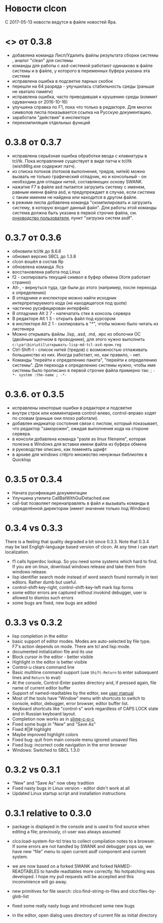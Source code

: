 Новости clcon 
============

С 2017-05-13 новости ведутся в файле новостей Яра.

<<TRUNK>> от 0.3.8
=======
- добавлена команда Лисп/Удалить файлы результата сборки системы , аналог "clean" для системы
- команды для работы с asd-системой работают одинаково в файле системы и в файле, у которого в переменных буфера указана эта система
- исправлена ошибка в подсветке парных скобок
- перешли на 64 разряда - улучшилась стабильность среды (раньше не хватало памяти)
- исправлена ошибка, часто приводившая к крушению среды (коммит одуванчика от 2016-10-16)
- улучшена справка по F1, пока что только в редакторе. Для многих символов лиспа показывается ссылка на Русскую документацию. 
- заработали "действия" в инспекторе
- перекомпиляция отдельных функций

0.3.8 от 0.3.7
=====
- исправлена серьёзная ошибка обработки ввода с клавиатуры в tcl/tk. Пока исправление существует в виде патча к tcl/tk (wish86tg.exe содержит патч). 
- из списка потоков (потоков выполнения, тредов, нитей) можно вызвать не только графический отладчик, но и консольный - он необходим для отладки нитей, составляющих основу SWANK. 
- нажатие F7 в файле asd пытается загрузить систему с именем, равным имени файла asd, и предупреждает в случае, если система с таким именем не найдена или находится в другом файле. 
- в режиме лиспа добавлена команда "скомпилировать и загрузить систему, в которую входит данный файл". Для работы этой команды система должна быть указана в первой строчке файла, см. [руководство пользователя](user-manual.md), пункт "загрузка систем asdf". 

0.3.7 от 0.3.6
=====
- обновили tcl/tk до 8.6.6
- обновил версию SBCL до 1.3.8
- clcon вошёл в состав Яр
- обновлена команда .fics
- восстановлена работа под Linux
- f2 - скопировать текущий символ в буфер обмена (Хотя работает странно)
- Alt-, - вернуться туда, где были до этого (например, после перехода к определению)
- В отладчике и инспекторе можно найти исходник интерпретируемого кода (не находящегося под quote)
- частично русифицирован интерфейс
- В отладчике Alt 2 7 - напечатать стек в консоль сервера
- В редакторе Alt 1 3 - открыть файл под курсором
- в инспекторе Alt 2 1 - скопировать в "*", чтобы можно было читать из листенера
- Можно открывать файлы .lisp, .asd, .md, .ярс из оболочки ОС (двойным щелчком в проводнике),
 для этого нужно выполнить `c:\yar\bin\util\открывать-lisp-md-tcl-asd-яром.reg`
- Ctrl-Shift-t - список нитей (тредов) с возможностью отлаживать большинство из них. Иногда работает, но, как правило, - нет.
- Команды "перейти к определению пакета", "перейти к определению системы". Для перехода к определению системы нужно, чтобы имя системы было прописано в первой строчке файла примерно так: ; `-*- system :the-name ; -*-`

0.3.6. от 0.3.5
=====
- исправлены некоторые ошибки в редакторе и подсветке
- внутри строк или комментариев control-влево, control-вправо ходят по словам (раньше они плохо работали).
- добавлен индикатор состояния связи с лиспом, который показывает, что редактор "заморожен", ожидая выполнения кода на стороне сервера. 
- в консоли добавлена команда "paste as linux filename", которая полезна в Windows для вставки имени файла из буфера обмена
- в руководстве описано, как поменять шрифт
- в архиве для windows стёрто множество ненужных библиотек в Quicklisp

0.3.5 от 0.3.4
=====
- Начата русификация документации
- Улучшена утилита CallBatWithGuiDetached.exe 
- call-bat позволяет перенаправлять в файл и вызывать команды в определённой директории (имеет значение только под Windows)

0.3.4 vs 0.3.3
=====
There is a feeling that quality degraded a bit since 0.3.3.
Note that 0.3.4 may be last Engligh-language based version of clcon. 
At any time I can start localization. 

- f1 calls hyperdoc lookup. So you need some systems which hard to find. If you are on linux, download windows release and take them from windows release. 
- lisp identifier search mode instead of word search found normally in text editors. Rather dumb but useful.
- control-shift-key-right, control-shift-key-left mark lisp forms
- some editor errors are captured without invokind debugger, user is allowed to dismiss such errors
- some bugs are fixed, new bugs are added


0.3.3 vs 0.3.2
=====
- lisp completion in the editor
- basic support of editor modes. Modes are auto-selected by file type. F7's action
depends on mode. There are tcl and lisp mode. 
- documented initialization file and its use
- Block cursor in the editor - better visible
- Highlight in the editor is better visible
- Control-u clears command line
- Basic multiline command support (use `Shift-Return` to enter subsequent lines and `Return` to eval) 
- At the console, Control-Enter pastes directory and, if pressed again, file name of current editor buffer
- Support of named-readtables by the editor, see [user manual](user-manual.md)
- Most of the tools have "Window" menu with shortcuts to switch to console, editor, debugger, error browser, editor buffer list. 
- Keyboard shortcuts like "control-s" work regardless of CAPS LOCK state and in Russian keyboard layout. 
- Completion now works as in [slime-c-p-c](https://common-lisp.net/project/slime/doc/html/Compound-Completion.html#Compound-Completion)
- Fixed some bugs in "New" and "Save As"
- Fixed #||# highlight
- Maybe improved highlight colors
- Fixed bug: quit from main console menu ignored unsaved files
- Fixed bug: incorrect code navigation in the error browser
- Windows: Switched to SBCL 1.3.0


0.3.2 vs 0.3.1 
=====
- "New" and "Save As" now obey tradition
- Fixed nasty bugs in Linux version - editor didn't work at all
- Updated Linux startup script and installation instructions

0.3.1 relative to 0.3.0
================================
- package is displayed in the console and is used to find source when editing a file; previously, cl-user was always assumed

- clco:load-system-for-tcl tries to collect compilation notes to a browser. If some errors are not handled by SWANK and debugger pops up, we have new "file" menu to open current asdf component and current system. 

- we are now based on a forked SWANK and forked NAMED-READTABLES to handle readtables more correctly.
No hotpatching was developed. I hope my pull requests
will be accepted and this inconvinience will go away.

- new primitives for file search: clco:find-string-in-files
and clco:files-by-glob-list

- fixed some really nasty bugs and introduced some new bugs 

- in the editor, open dialog uses directory of current file as initial directory

